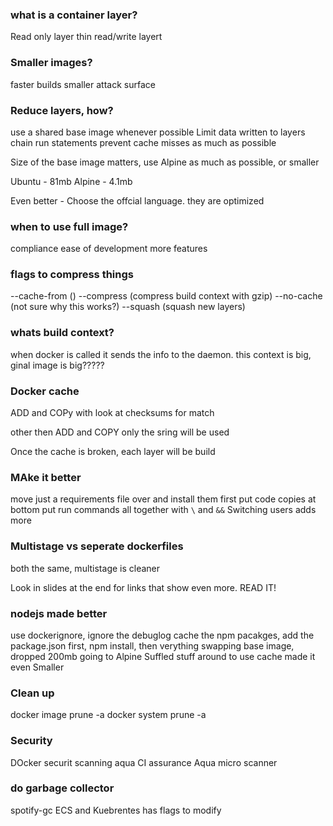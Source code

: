 ### what is a container layer?
Read only layer
thin read/write layert

### Smaller images?
faster builds
smaller attack surface

### Reduce layers, how?
use a shared base image whenever possible
Limit data written to layers
chain run statements
prevent cache misses as much as possible

Size of the base image matters, use Alpine as much as possible, or smaller

Ubuntu - 81mb
Alpine - 4.1mb

Even better - Choose the offcial language. they are optimized

### when to use full image?
compliance
ease of development
more features

### flags to compress things
--cache-from ()
--compress (compress build context with gzip)
--no-cache (not sure why this works?)
--squash (squash new layers)

### whats build context?
when docker is called it sends the info to the daemon. this context is big, ginal image is big?????

### Docker cache
ADD and COPy with look at checksums for match

other then ADD and COPY only the sring will be used

Once the cache is broken, each layer will be build

### MAke it better

move just a requirements file over and install them first
put code copies at bottom
put run commands all together with `\` and `&&`
Switching users adds more

### Multistage vs seperate dockerfiles
both the same, multistage is cleaner

Look in slides at the end for links that show even more. READ IT!

### nodejs made better
use dockerignore, ignore the debuglog
cache the npm pacakges, add the package.json first, npm install, then verything
swapping base image, dropped 200mb going to Alpine
Suffled stuff around to use cache made it even Smaller

### Clean up
docker image prune -a
docker system prune -a

### Security
DOcker securit scanning
aqua CI assurance
Aqua micro scanner

### do garbage collector
spotify-gc
ECS and Kuebrentes has flags to modify
